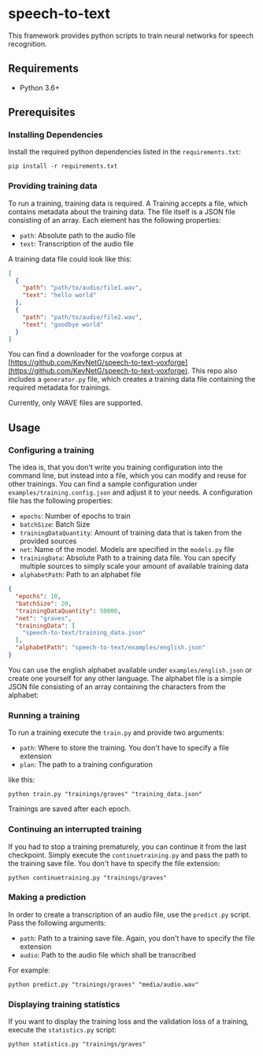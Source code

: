 # speech-to-text
This framework provides python scripts to train neural networks for speech recognition.

## Requirements
- Python 3.6+

## Prerequisites
### Installing Dependencies
Install the required python dependencies listed in the `requirements.txt`:
```shell
pip install -r requirements.txt
```

### Providing training data
To run a training, training data is required.
A Training accepts a file, which contains metadata about the training data. 
The file itself is a JSON file consisting of an array.
Each element has the following properties:

- `path`: Absolute path to the audio file
- `text`: Transcription of the audio file

A training data file could look like this:
```json
[
  {
    "path": "path/to/audio/file1.wav",
    "text": "hello world"
  },
  {
    "path": "path/to/audio/file2.wav",
    "text": "goodbye world"
  }
]
```
You can find a downloader for the voxforge corpus at [https://github.com/KevNetG/speech-to-text-voxforge](https://github.com/KevNetG/speech-to-text-voxforge). 
This repo also includes a `generator.py` file, which creates a training data file containing the required metadata for trainings.

Currently, only WAVE files are supported.

## Usage

### Configuring a training
The idea is, that you don't write you training configuration into the command line, 
but instead into a file, which you can modify and reuse for other trainings.
You can find a sample configuration under `examples/training.config.json` and adjust it to your needs.
A configuration file has the following properties:

- `epochs`: Number of epochs to train
- `batchSize`: Batch Size
- `trainingDataQuantity`: Amount of training data that is taken from the provided sources
- `net`: Name of the model. Models are specified in the `models.py` file
- `trainingData`: Absolute Path to a training data file. You can specify multiple sources to simply scale your amount of available training data
- `alphabetPath`: Path to an alphabet file

```json
{
  "epochs": 10,
  "batchSize": 20,
  "trainingDataQuantity": 50000,
  "net": "graves",
  "trainingData": [
    "speech-to-text/training_data.json"
  ],
  "alphabetPath": "speech-to-text/examples/english.json"
}
```

You can use the english alphabet available under `examples/english.json` or create one yourself for any other language.
The alphabet file is a simple JSON file consisting of an array containing the characters from the alphabet:

### Running a training
To run a training execute the `train.py` and provide two arguments:

- `path`: Where to store the training. You don't have to specify a file extension
- `plan`: The path to a training configuration

like this:

```shell
python train.py "trainings/graves" "training_data.json" 
```

Trainings are saved after each epoch.

### Continuing an interrupted training
If you had to stop a training prematurely, you can continue it from the last checkpoint. 
Simply execute the `continuetraining.py` and pass the path to the training save file. 
You don't have to specify the file extension:

```
python continuetraining.py "trainings/graves"
```

### Making a prediction
In order to create a transcription of an audio file, use the `predict.py` script.
Pass the following arguments: 

- `path`: Path to a training save file. Again, you don't have to specify the file extension
- `audio`: Path to the audio file which shall be transcribed

For example:
```shell
python predict.py "trainings/graves" "media/audio.wav"
```

### Displaying training statistics
If you want to display the training loss and the validation loss of a training, execute the `statistics.py` script:
```shell
python statistics.py "trainings/graves"
```
